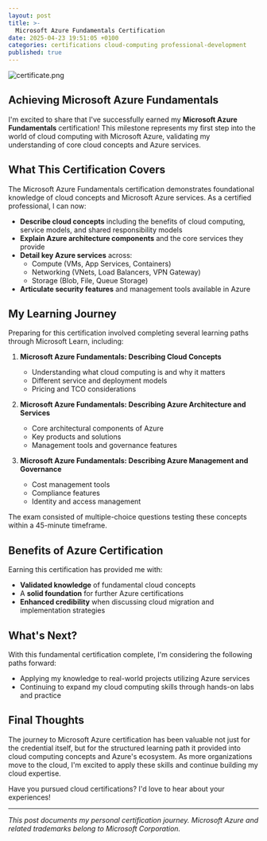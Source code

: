 ```yaml
---
layout: post
title: >-
  Microsoft Azure Fundamentals Certification
date: 2025-04-23 19:51:05 +0100
categories: certifications cloud-computing professional-development
published: true
---
```


![certificate.png]({{site.baseurl}}/assets/images/certificate.png)


## Achieving Microsoft Azure Fundamentals

I'm excited to share that I've successfully earned my **Microsoft Azure Fundamentals** certification! This milestone represents my first step into the world of cloud computing with Microsoft Azure, validating my understanding of core cloud concepts and Azure services.

## What This Certification Covers

The Microsoft Azure Fundamentals certification demonstrates foundational knowledge of cloud concepts and Microsoft Azure services. As a certified professional, I can now:

- **Describe cloud concepts** including the benefits of cloud computing, service models, and shared responsibility models
- **Explain Azure architecture components** and the core services they provide
- **Detail key Azure services** across:
  - Compute (VMs, App Services, Containers)
  - Networking (VNets, Load Balancers, VPN Gateway)
  - Storage (Blob, File, Queue Storage)
- **Articulate security features** and management tools available in Azure

## My Learning Journey

Preparing for this certification involved completing several learning paths through Microsoft Learn, including:

1. **Microsoft Azure Fundamentals: Describing Cloud Concepts** 
   - Understanding what cloud computing is and why it matters
   - Different service and deployment models
   - Pricing and TCO considerations

2. **Microsoft Azure Fundamentals: Describing Azure Architecture and Services** 
   - Core architectural components of Azure
   - Key products and solutions
   - Management tools and governance features

3. **Microsoft Azure Fundamentals: Describing Azure Management and Governance** 
   - Cost management tools
   - Compliance features
   - Identity and access management

The exam consisted of multiple-choice questions testing these concepts within a 45-minute timeframe.

## Benefits of Azure Certification

Earning this certification has provided me with:

- **Validated knowledge** of fundamental cloud concepts
- A **solid foundation** for further Azure certifications
- **Enhanced credibility** when discussing cloud migration and implementation strategies

## What's Next?

With this fundamental certification complete, I'm considering the following paths forward:

- Applying my knowledge to real-world projects utilizing Azure services
- Continuing to expand my cloud computing skills through hands-on labs and practice

## Final Thoughts

The journey to Microsoft Azure certification has been valuable not just for the credential itself, but for the structured learning path it provided into cloud computing concepts and Azure's ecosystem. As more organizations move to the cloud, I'm excited to apply these skills and continue building my cloud expertise.

Have you pursued cloud certifications? I'd love to hear about your experiences!

---

*This post documents my personal certification journey. Microsoft Azure and related trademarks belong to Microsoft Corporation.*
